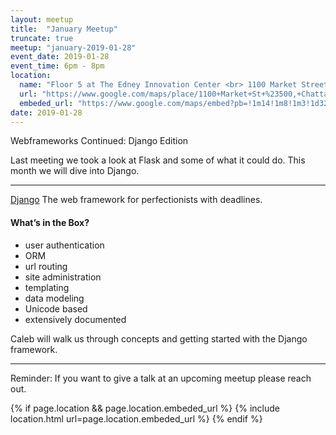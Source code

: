 ```yaml
---
layout: meetup
title:  "January Meetup"
truncate: true
meetup: "january-2019-01-28"
event_date: 2019-01-28
event_time: 6pm - 8pm
location:
  name: "Floor 5 at The Edney Innovation Center <br> 1100 Market Street, Suite 500, Chattanooga, TN"
  url: "https://www.google.com/maps/place/1100+Market+St+%23500,+Chattanooga,+TN+37402/@35.0433881,-85.3179746,14.86z/data=!4m5!3m4!1s0x88605e7c73d2b5ed:0xf9bc32f47eb19fd8!8m2!3d35.0436249!4d-85.3089768"
  embeded_url: "https://www.google.com/maps/embed?pb=!1m14!1m8!1m3!1d3266.5244526817687!2d-85.3089768!3d35.0436249!3m2!1i1024!2i768!4f13.1!3m3!1m2!1s0x88605e7c73d2b5ed%3A0xf9bc32f47eb19fd8!2s1100+Market+St+%23500%2C+Chattanooga%2C+TN+37402!5e0!3m2!1sen!2sus!4v1534883926333"
date: 2019-01-28
---
```


<p class="intro">
<span class="dropcap">W</span>ebframeworks Continued: Django Edition
</p>

Last meeting we took a look at Flask and some of what it could do.  This month
we will dive into Django.

***

[Django](https://www.djangoproject.com/) The web framework for perfectionists with deadlines.

#### What’s in the Box?

- user authentication
- ORM
- url routing
- site administration
- templating
- data modeling
- Unicode based
- extensively documented

Caleb will walk us through concepts and getting started with the Django framework.


<hr>
Reminder: If you want to give a talk at an upcoming meetup please reach out.

{% if page.location && page.location.embeded_url %}
  {% include location.html url=page.location.embeded_url %}
{% endif %}
